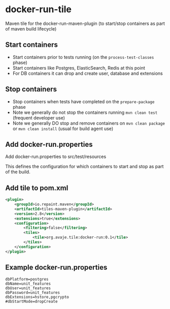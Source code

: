 # docker-run-tile
Maven tile for the docker-run-maven-plugin (to start/stop containers as part of maven build lifecycle)

## Start containers

- Start containers prior to tests running (on the `process-test-classes` phase)
- Start containers like Postgres, ElasticSearch, Redis at this point
- For DB containers it can drop and create user, database and extensions 


## Stop containers

- Stop containers when tests have completed on the `prepare-package` phase
- Note we generally do not stop the containers running `mvn clean test` (frequent developer use)
- Note we generally DO stop and remove containers on `mvn clean package` or `mvn clean install` (usual for build agent use)


## Add docker-run.properties

Add docker-run.properties to src/test/resources

This defines the configuration for which containers to start and stop as part of the build.

## Add tile to pom.xml

```xml
<plugin>
	<groupId>io.repaint.maven</groupId>
	<artifactId>tiles-maven-plugin</artifactId>
	<version>2.8</version>
	<extensions>true</extensions>
	<configuration>
		<filtering>false</filtering>
		<tiles>
			<tile>org.avaje.tile:docker-run:0.1</tile>
		</tiles>
	</configuration>
</plugin>

```


## Example docker-run.properties

```properties
dbPlatform=postgres
dbName=unit_features
dbUser=unit_features
dbPassword=unit_features
dbExtensions=hstore,pgcrypto
#dbStartMode=dropCreate

```
